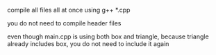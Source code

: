 compile all files all at once using g++ *.cpp     


you do not need to compile header files      


even though main.cpp is using both box and triangle, because triangle already includes box, you do not need to include it again
